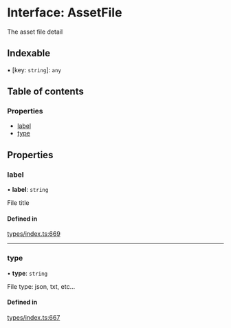# Interface: AssetFile

The asset file detail

## Indexable

▪ [key: `string`]: `any`

## Table of contents

### Properties

- [label](AssetFile.md#label)
- [type](AssetFile.md#type)

## Properties

### label

• **label**: `string`

File title

#### Defined in

[types/index.ts:669](https://github.com/nevermined-io/components-catalog/blob/c69f9e9/lib/src/types/index.ts#L669)

___

### type

• **type**: `string`

File type: json, txt, etc...

#### Defined in

[types/index.ts:667](https://github.com/nevermined-io/components-catalog/blob/c69f9e9/lib/src/types/index.ts#L667)
